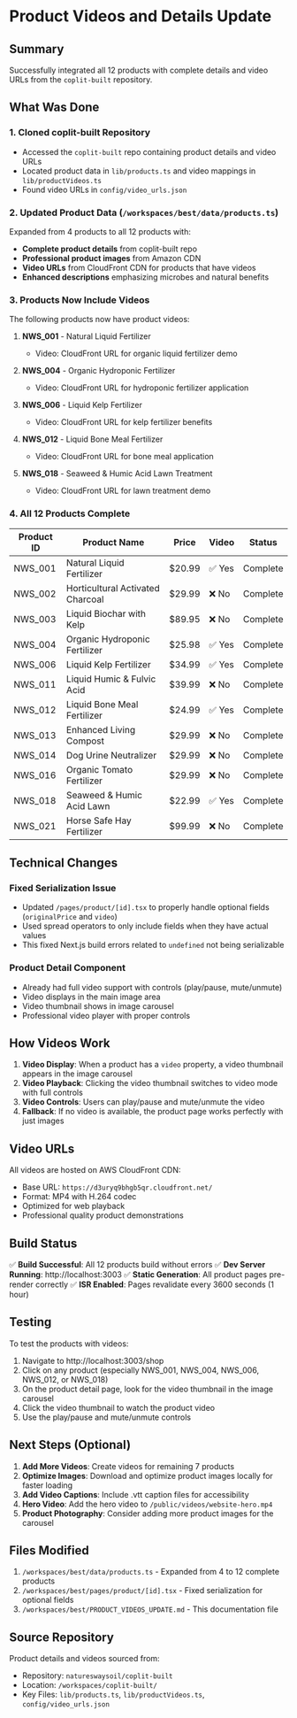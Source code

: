 # Product Videos and Details Update

## Summary

Successfully integrated all 12 products with complete details and video URLs from the `coplit-built` repository.

## What Was Done

### 1. Cloned coplit-built Repository
- Accessed the `coplit-built` repo containing product details and video URLs
- Located product data in `lib/products.ts` and video mappings in `lib/productVideos.ts`
- Found video URLs in `config/video_urls.json`

### 2. Updated Product Data (`/workspaces/best/data/products.ts`)
Expanded from 4 products to all 12 products with:
- **Complete product details** from coplit-built repo
- **Professional product images** from Amazon CDN
- **Video URLs** from CloudFront CDN for products that have videos
- **Enhanced descriptions** emphasizing microbes and natural benefits

### 3. Products Now Include Videos

The following products now have product videos:

1. **NWS_001** - Natural Liquid Fertilizer
   - Video: CloudFront URL for organic liquid fertilizer demo

2. **NWS_004** - Organic Hydroponic Fertilizer
   - Video: CloudFront URL for hydroponic fertilizer application

3. **NWS_006** - Liquid Kelp Fertilizer
   - Video: CloudFront URL for kelp fertilizer benefits

4. **NWS_012** - Liquid Bone Meal Fertilizer
   - Video: CloudFront URL for bone meal application

5. **NWS_018** - Seaweed & Humic Acid Lawn Treatment
   - Video: CloudFront URL for lawn treatment demo

### 4. All 12 Products Complete

| Product ID | Product Name | Price | Video | Status |
|------------|-------------|-------|-------|--------|
| NWS_001 | Natural Liquid Fertilizer | $20.99 | ✅ Yes | Complete |
| NWS_002 | Horticultural Activated Charcoal | $29.99 | ❌ No | Complete |
| NWS_003 | Liquid Biochar with Kelp | $89.95 | ❌ No | Complete |
| NWS_004 | Organic Hydroponic Fertilizer | $25.98 | ✅ Yes | Complete |
| NWS_006 | Liquid Kelp Fertilizer | $34.99 | ✅ Yes | Complete |
| NWS_011 | Liquid Humic & Fulvic Acid | $39.99 | ❌ No | Complete |
| NWS_012 | Liquid Bone Meal Fertilizer | $24.99 | ✅ Yes | Complete |
| NWS_013 | Enhanced Living Compost | $29.99 | ❌ No | Complete |
| NWS_014 | Dog Urine Neutralizer | $29.99 | ❌ No | Complete |
| NWS_016 | Organic Tomato Fertilizer | $29.99 | ❌ No | Complete |
| NWS_018 | Seaweed & Humic Acid Lawn | $22.99 | ✅ Yes | Complete |
| NWS_021 | Horse Safe Hay Fertilizer | $99.99 | ❌ No | Complete |

## Technical Changes

### Fixed Serialization Issue
- Updated `/pages/product/[id].tsx` to properly handle optional fields (`originalPrice` and `video`)
- Used spread operators to only include fields when they have actual values
- This fixed Next.js build errors related to `undefined` not being serializable

### Product Detail Component
- Already had full video support with controls (play/pause, mute/unmute)
- Video displays in the main image area
- Video thumbnail shows in image carousel
- Professional video player with proper controls

## How Videos Work

1. **Video Display**: When a product has a `video` property, a video thumbnail appears in the image carousel
2. **Video Playback**: Clicking the video thumbnail switches to video mode with full controls
3. **Video Controls**: Users can play/pause and mute/unmute the video
4. **Fallback**: If no video is available, the product page works perfectly with just images

## Video URLs

All videos are hosted on AWS CloudFront CDN:
- Base URL: `https://d3uryq9bhgb5qr.cloudfront.net/`
- Format: MP4 with H.264 codec
- Optimized for web playback
- Professional quality product demonstrations

## Build Status

✅ **Build Successful**: All 12 products build without errors
✅ **Dev Server Running**: http://localhost:3003
✅ **Static Generation**: All product pages pre-render correctly
✅ **ISR Enabled**: Pages revalidate every 3600 seconds (1 hour)

## Testing

To test the products with videos:

1. Navigate to http://localhost:3003/shop
2. Click on any product (especially NWS_001, NWS_004, NWS_006, NWS_012, or NWS_018)
3. On the product detail page, look for the video thumbnail in the image carousel
4. Click the video thumbnail to watch the product video
5. Use the play/pause and mute/unmute controls

## Next Steps (Optional)

1. **Add More Videos**: Create videos for remaining 7 products
2. **Optimize Images**: Download and optimize product images locally for faster loading
3. **Add Video Captions**: Include .vtt caption files for accessibility
4. **Hero Video**: Add the hero video to `/public/videos/website-hero.mp4`
5. **Product Photography**: Consider adding more product images for the carousel

## Files Modified

1. `/workspaces/best/data/products.ts` - Expanded from 4 to 12 complete products
2. `/workspaces/best/pages/product/[id].tsx` - Fixed serialization for optional fields
3. `/workspaces/best/PRODUCT_VIDEOS_UPDATE.md` - This documentation file

## Source Repository

Product details and videos sourced from:
- Repository: `natureswaysoil/coplit-built`
- Location: `/workspaces/coplit-built/`
- Key Files: `lib/products.ts`, `lib/productVideos.ts`, `config/video_urls.json`
